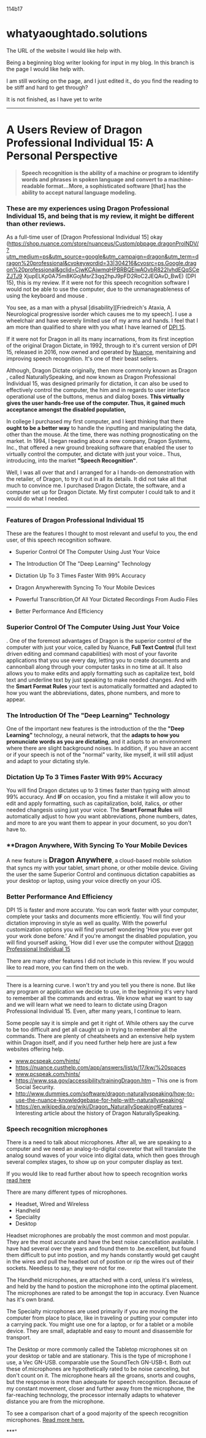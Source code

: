 114b17 
# whatyaoughtado.solutions

The URL of the website I would like help with.

Being a beginning blog writer looking for input in my blog.
In this branch is the page I would like help with.

I am still working on the page, and I just edited it., do you find the reading to be stiff and hard to get through?

It is not finished, as I have yet to write 


***


# A Users Review of Dragon Professional Individual 15: A Personal Perspective


> **Speech recognition is the ability of a machine or program to identify words and phrases in spoken language and convert to a machine-readable format...More, a sophisticated software [that] has the ability to accept natural language modeling.**


### These are my experiences using Dragon Professional Individual 15, and being that is my review, it might be different than other reviews.


As a full-time user of [Dragon Professional Individual 15] okay (https://shop.nuance.com/store/nuanceus/Custom/pbpage.dragonProINDV/?utm_medium=ps&utm_source=google&utm_campaign=dragon&utm_term=dragon%20professional&cvokeywordid=33|304216&cvosrc=ps.Google.dragon%20professional&gclid=CjwKCAjwmqHPBRBQEiwAOvbR822IvhdEQqSCeZJTJ9 XjupELKp0A75m8KGojMsrZ3qq2hpJ9pFD2RoC2JEQAvD_BwE) (DPI 15), this is my review. If it were  not for this speech recognition software I would not be able to use the computer, due to the unmanageableness of using the keyboard and mouse .


You see, as a man with a physal [disability][Friedreich's Ataxia, A Neurological progressive  isorder which causes me to my speech]. I use a wheelchair and have severely limited use of my arms and hands. I feel that I am more than qualified to share with you what I have learned of [DPI 15](https://shop.nuance.com/store/nuanceus/Custom/pbpage.dragonProINDV/?utm_medium=ps&utm_source=google&utm_campaign=dragon&utm_term=dragon%20professional&cvokeywordid=33|304216&cvosrc=ps.Google.dragon%20professional&gclid=CjwKCAjwmqHPBRBQEiwAOvbR822IvhdEQqSCeZJTJ9_XjupELKp0A75m8KGojMsrZ3qq2hpJ9pFD2RoC2JEQAvD_BwE).


If it were not for Dragon in all its many incarnations, from its first inception of the original Dragon Dictate, in 1992, through to it's current version of DPI 15, released in 2016, now owned and operated by [Nuance](http://www.nuanice.com), menitaining and improving speech recognition. It's one of their beast sellers.


Although, Dragon Dictate originally, then more commonly known as Dragon , called NaturallySpeaking, and now known as Dragon Professional Individual 15,   was designed primarily for dictation, it can also be used to effectively control the computer, the him and in regards to user interface operational use of the buttons, menus and dialog boxes. **This virtually gives the user hands-free use of the computer. Thus, it gained much acceptance amongst the  disabled population,**


In college I purchased my first computer, and I kept thinking that there **ought to be a better way** to handle the inputting and manipulating the data, other than the mouse. At the time, there was nothing prognosticating on the market. In 1994, I began reading about a new company, Dragon Systems, Inc., that offered a new ground breaking software that enabled the user to virtually control the computer, and dictate with just your voice.. Thus, introducing, into the market **"Speech Recognition"**.

Well, I was all over that and I arranged for a I hands-on demonstration with the retailer, of Dragon, to try it out in all its details. It did not take all that much to convince me. I purchased Dragon Dictate, the software, and a computer set up for Dragon Dictate. My first computer I could talk to and it would do  what I needed.

---


### Features of Dragon Professional Individual 15


These are the features I thought to most relevant and useful to you, the end user, of this speech recognition software.


+ Superior Control Of The Computer Using Just Your Voice

+ The Introduction Of The "Deep Learning" Technology

+ Dictation Up To 3 Times Faster With 99% Accuracy

+ Dragon Anywherewith Syncing To Your Mobile Devices

+ Powerful Transcribtion,Of All Your Dictated  Recordings From Audio Files

+ Better Performance And Efficiency


### Superior Control Of The Computer Using Just Your Voice

.
One of the foremost advantages of Dragon is the superior control of the computer with just your voice, called by Nuance, **Full Text Control** (full text driven editing and command capabilities) with most of your favorite applications that you use every day, letting you to create documents and cannonball along through your computer tasks in no time at all. It also allows you to make edits and apply formatting such as capitalize text, bold text and  underline text by just speaking to make needed changes. And with the **Smart Format Rules** your text is automatically formatted and adapted to how you want the abbreviations, dates, phone numbers, and more to appear.


### **The Introduction Of The "Deep Learning" Technology**


One of the important new features is the introduction of the the **"Deep Learning"** technology, a neural network, that the **adapts to how you pronunciate words as you are dictating**, and it adapts to an environment where there are slight background noises.  In addition, if you have an accent or if your speech is not of the "normal" varity, like myself, it will still adjust and adapt to your dictating style.


### **Dictation Up To 3 Times Faster With  99% Accuracy**


You will find Dragon dictates up to 3 times faster than typing with almost 99% accuracy. And **IF** on occasion, you find a mistake it will allow you to edit and apply formatting, such as capitalization, bold, italics, or other needed changesis using just your voice. The **Smart Format Rules** will automatically adjust to how you want abbreviations, phone numbers,  dates, and more to are you want them to appear in your document, so  you don't have to.


### **Dragon Anywhere,  With Syncing To Your Mobile Devices


A new feature is <span style="font-size: 14pt;">**Dragon Anywhere**</span>, a cloud-based mobile solution that syncs my with your tablet, smart phone, or other mobile device. Giviing the user the same Superior Control and continuous dictation capabiities as your desktop or laptop, using your voice directly on your iOS.


### **Better Performance And Efficiency**


DPI 15 is faster and more accurate. You can work faster with your computer, complete your tasks and documents more efficiently. You will find your dictation improving in style as well as quality. With the powerful customization options you will find yourself wondering 'How you ever got your work done before.' And if you're amongst the disabled population, you will find yourself asking, 'How did I ever use the computer without [Dragon Professional Individual 15](https://shop.nuance.com/store/nuanceus/Custom/pbpage.dragonProINDV/?utm_medium=ps&utm_source=google&utm_campaign=dragon&utm_term=dragon%20professional&cvokeywordid=33|304216&cvosrc=ps.Google.dragon%20professional&gclid=CjwKCAjwmqHPBRBQEiwAOvbR822IvhdEQqSCeZJTJ9_XjupELKp0A75m8KGojMsrZ3qq2hpJ9pFD2RoC2JEQAvD_BwE)</span>


There are many other features I did not include in this review. If you would like to read more, you can find them on the web.


***


There is a learning curve. I won't try and you tell you there is none. But  like any program or application we decide to use, in the beginning it's very hard to remember all the commands and extras. We know what we want to say and we will learn what we need to learn to dictate using Dragon Professional Individual 15. Even, after many years, I continue to learn. 


Some people say it is simple and get it right of. While others say the curve to be too difficult and get all caught up in trying to remember all the commands. There are plenty of cheatsheets and an extensive help system within Dragon itself, and if you need further help here are just a few websites offering help.

+ www.pcspeak.com/hints/
+ https://nuance.custhelp.com/app/answers/list/p/17/kw/%20spaces 
+ www.pcspeak.com/hints/
+ https://www.ssa.gov/accessibility/trainingDragon.htm – This one is from Social Security.
+ http://www.dummies.com/software/dragon-naturallyspeaking/how-to-use-the-nuance-knowledgebase-for-help-with-naturallyspeaking/
+ https://en.wikipedia.org/wiki/Dragon_NaturallySpeaking#Features  – Interesting article about the history of Dragon NaturallySpeaking.


### **Speech recognition microphones**


There is a need to talk about microphones. After all, we are speaking to a computer and we need an analog-to-digital coveretor that will translate the analog sound waves of your voice into digital data, which then goes through several complex stages, to show up on your computer display as text.

If you would like to read further about how to speech recognition works [read here](https://electronics.howstuffworks.com/gadgets/high-tech-gadgets/speech-recognition1.htm)


There are many different types of microphones.

+ Headset, Wired and Wireless </span>
+ Handheld 
+ Speciality
+ Desktop 
                                                                                                                                                                                                                                                     

Headset microphones are probably the most common and most  popular. They are the most accurate and have the best noise cancellation available. I have had several over the years and found them to .be.excellent, but found them difficult to put into postion,  and my hands constantly would get caught in the wires and pull the headset out of postion or rip the wires out of their sockets. Needless to say, they were not for me.


The Handheld microphones, are attached with a cord, unless it's wireless, and held by the hand to postion the microphone into the optimal placement. The microphones are rated to be amongst the top in accuracy. Even Nuance has it's own brand.


The Specialty microphones are used primarily if you are moving the computer from place to place, like in traveling or putting your computer into a carrying pack. You might use one for a laptop, or for a tablet or a mobile device.  They are small, adaptable and easy to mount and disassemble for transport.


The Desktop or more commonly called the Tabletop microphones sit on your desktop or table and are stationary. This is the type of microphone I use, a Vec GN-USB. comparable use the SoundTech GN-USB-t.  Both out these of.microphones are hypothetically rated to be noise canceling, but don't count on it. The microphone hears all the groans, snorts and coughs, but the response is more than adequate for speech recognition.  Because of my constant movement, closer and further away from the microphone, the far-reaching technology, the processor internally adapts to whatever distance you are from the microphone.


To see a comparison chart of a good majority of the speech recognition microphones. [Read more here.](http://www.knowbrainer.com/core/pages/miccompare.cfm)

***"


